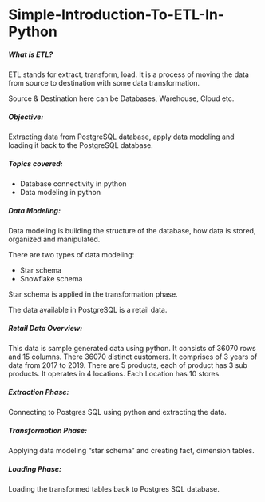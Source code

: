 # Simple-Introduction-To-ETL-In-Python


##### What is ETL?

ETL stands for extract, transform, load. It is a process of moving the data from source to destination with some data transformation.

Source & Destination here can be Databases, Warehouse, Cloud etc.

##### Objective:
Extracting data from PostgreSQL database, apply data modeling and loading it back to the PostgreSQL database.

##### Topics covered:
  * Database connectivity in python
  * Data modeling in python

##### Data Modeling:
Data modeling is building the structure of the database, how data is stored, organized and manipulated.

There are two types of data modeling:
  * Star schema
  * Snowflake schema

Star schema is applied in the transformation phase.

The data available in PostgreSQL is a retail data.

##### Retail Data Overview:	
This data is sample generated data using python.
It consists of 36070 rows and 15 columns. There 36070 distinct customers. It comprises of 3 years of data from 2017 to 2019. There are 5 products, each of product has 3 sub products. It operates in 4 locations. Each Location has 10 stores.

##### Extraction Phase:
Connecting to Postgres SQL using python and extracting the data. 

##### Transformation Phase:
Applying data modeling “star schema” and creating fact, dimension tables.

##### Loading Phase:
Loading the transformed tables back to Postgres SQL database.
